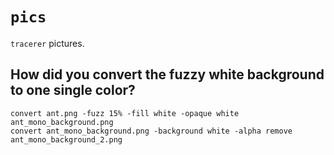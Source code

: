 # `pics`

`tracerer` pictures.

## How did you convert the fuzzy white background to one single color?

```
convert ant.png -fuzz 15% -fill white -opaque white ant_mono_background.png
convert ant_mono_background.png -background white -alpha remove ant_mono_background_2.png
```